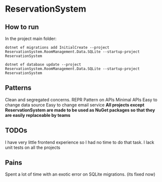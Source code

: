 # ReservationSystem


## How to run
In the project main folder:

    dotnet ef migrations add InitialCreate --project ReservationSystem.RoomManagement.Data.SQLite --startup-project ReservationSystem

    dotnet ef database update --project ReservationSystem.RoomManagement.Data.SQLite --startup-project ReservationSystem

## Patterns

Clean and segregated concerns.
REPR Pattern on APIs
Minimal APIs
Easy to change data source
Easy to change email service
**All projects except ReservationSystem are made to be used as NuGet packages so that they are easily replaceable by teams**


## TODOs

I have very little frontend experience so I had no time to do that task.
I lack unit tests on all the projects

## Pains

Spent a lot of time with an exotic error on SQLite migrations. (its fixed now)
